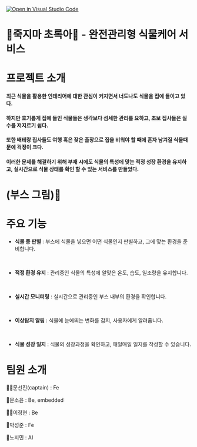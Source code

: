 [![Open in Visual Studio Code](https://classroom.github.com/assets/open-in-vscode-c66648af7eb3fe8bc4f294546bfd86ef473780cde1dea487d3c4ff354943c9ae.svg)](https://classroom.github.com/online_ide?assignment_repo_id=10029769&assignment_repo_type=AssignmentRepo)

# 🌿죽지마 초록아🌿 - 완전관리형 식물케어 서비스

# 프로젝트 소개
  
  #### 최근 식물을 활용한 인테리어에 대한 관심이 커지면서 너도나도 식물을 집에 들이고 있다. </br>
  #### 하지만 호기롭게 집에 들인 식물들은 생각보다 섬세한 관리를 요하고, 초보 집사들은 실수를 저지르기 쉽다. </br>
  #### 또한 배테랑 집사들도 여행 혹은 잦은 출장으로 집을 비워야 할 때에 혼자 남겨질 식물때문에 걱정이 크다. </br>
  #### 이러한 문제를 해결하기 위해 부재 시에도 식물의 특성에 맞는 적정 성장 환경을 유지하고, 실시간으로 식물 상태를 확인 할 수 있는 서비스를 만들었다. 


# (부스 그림)🌳


# 주요 기능

  - **식물 종 판별** : 부스에 식물을 넣으면 어떤 식물인지 판별하고, 그에 맞는 환경을 준비합니다.
  </br>
  
  - **적정 환경 유지** : 관리중인 식물의 특성에 알맞은 온도, 습도, 일조량을 유지합니다.
  </br>
  
  - **실시간 모니터링** : 실시간으로 관리중인 부스 내부의 환경을 확인합니다.
  </br>
  
  - **이상탐지 알림** : 식물에 눈에띄는 변화를 감지, 사용자에게 알려줍니다.
  </br>
  
  - **식물 성장 일지** : 식물의 성장과정을 확인하고, 매일매일 일지를 작성할 수 있습니다. 

# 팀원 소개
  
  👩‍✈️문선진(captain) : Fe
  
  🧟문소윤 : Be, embedded
    </br>

  🧚‍♀️이정현 : Be
    </br>

  👼박성준 : Fe
    </br>

  🤖노지민 : AI
  
